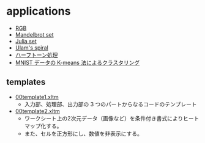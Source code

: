 applications
===========

- [RGB](./RGB/)
- [Mandelbrot set](./mandelbrot/)
- [Julia set](./julia/)
- [Ulam's spiral](./ulam/)
- [ハーフトーン処理](./halftone/)
- [MNIST データの K-means 法によるクラスタリング](./mnist-kmeans/)


templates
---------

- [00template1.xltm](./00template1.xltm)
  - 入力部、処理部、出力部の 3 つのパートからなるコードのテンプレート
- [00template2.xltm](./00template2.xltm)
  - ワークシート上の2次元データ（画像など）を条件付き書式によりヒートマップ化する。
  - また、セルを正方形にし、数値を非表示にする。
